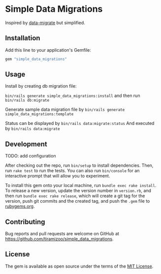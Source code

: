 # Simple Data Migrations

Inspired by [data-migrate](https://github.com/ilyakatz/data-migrate) but simplified.

## Installation

Add this line to your application's Gemfile:

```ruby
gem "simple_data_migrations"
```

## Usage

Install by creating db migration file:

`bin/rails generate simple_data_migrations:install` and then run `bin/rails db:migrate`

Generate sample data migration file by `bin/rails generate simple_data_migrations:template`

Status can be displayed by `bin/rails data:migrate:status`
And executed by `bin/rails data:migrate`

## Development

TODO: add configuration

After checking out the repo, run `bin/setup` to install dependencies. Then, run `rake test` to run the tests. You can also run `bin/console` for an interactive prompt that will allow you to experiment.

To install this gem onto your local machine, run `bundle exec rake install`. To release a new version, update the version number in `version.rb`, and then run `bundle exec rake release`, which will create a git tag for the version, push git commits and the created tag, and push the `.gem` file to [rubygems.org](https://rubygems.org).

## Contributing

Bug reports and pull requests are welcome on GitHub at https://github.com/tiramizoo/simple_data_migrations.

## License

The gem is available as open source under the terms of the [MIT License](https://opensource.org/licenses/MIT).
